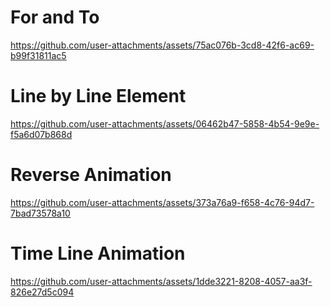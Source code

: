 # For and To

https://github.com/user-attachments/assets/75ac076b-3cd8-42f6-ac69-b99f31811ac5

# Line by Line Element

https://github.com/user-attachments/assets/06462b47-5858-4b54-9e9e-f5a6d07b868d

# Reverse Animation

https://github.com/user-attachments/assets/373a76a9-f658-4c76-94d7-7bad73578a10

# Time Line Animation

https://github.com/user-attachments/assets/1dde3221-8208-4057-aa3f-826e27d5c094
